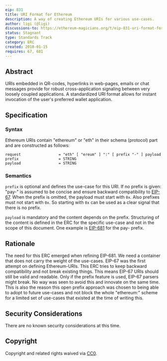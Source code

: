 ```yaml
---
eip: 831
title: URI Format for Ethereum
description: A way of creating Ethereum URIs for various use-cases.
author: ligi (@ligi)
discussions-to: https://ethereum-magicians.org/t/eip-831-uri-format-for-ethereum/10105
status: Stagnant
type: Standards Track
category: ERC
created: 2018-01-15
requires: 67, 681
---
```


## Abstract

URIs embedded in QR-codes, hyperlinks in web-pages, emails or chat messages provide for robust cross-application signaling between very loosely coupled applications. A standardized URI format allows for instant invocation of the user's preferred wallet application.

## Specification

### Syntax

Ethereum URIs contain "ethereum" or "eth" in their schema (protocol) part and are constructed as follows:

    request                 = "eth" [ "ereum" ] ":" [ prefix "-" ] payload
    prefix                  = STRING
    payload                 = STRING

### Semantics

`prefix` is optional and defines the use-case for this URI. If no prefix is given: "pay-" is assumed to be concise and ensure backward compatibility to [EIP-67](./00067.md). When the prefix is omitted, the payload must start with `0x`. Also prefixes must not start with `0x`. So starting with `0x` can be used as a clear signal that there is no prefix.

`payload` is mandatory and the content depends on the prefix. Structuring of the content is defined in the ERC for the specific use-case and not in the scope of this document. One example is [EIP-681](./eip-681) for the pay- prefix.

## Rationale

The need for this ERC emerged when refining EIP-681. We need a container that does not carry the weight of the use-cases. EIP-67 was the first attempt on defining Ethereum-URIs. This ERC tries to keep backward compatibility and not break existing things. This means EIP-67 URIs should still be valid and readable. Only if the prefix feature is used, EIP-67 parsers might break. No way was seen to avoid this and innovate on the same time. This is also the reason this open prefix approach was chosen to being able to adopt to future use-cases and not block the whole "ethereum:" scheme for a limited set of use-cases that existed at the time of writing this.

## Security Considerations

There are no known security considerations at this time.

## Copyright

Copyright and related rights waived via [CC0](/LICENSE.md).

